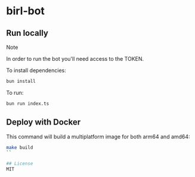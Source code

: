 # birl-bot

## Run locally

> [!NOTE]
> In order to run the bot you'll need access to the TOKEN.

To install dependencies:

```bash
bun install
```

To run:

```bash
bun run index.ts
```

## Deploy with Docker

This command will build a multiplatform image for both arm64 and amd64:

```bash
make build
``

## License
MIT

